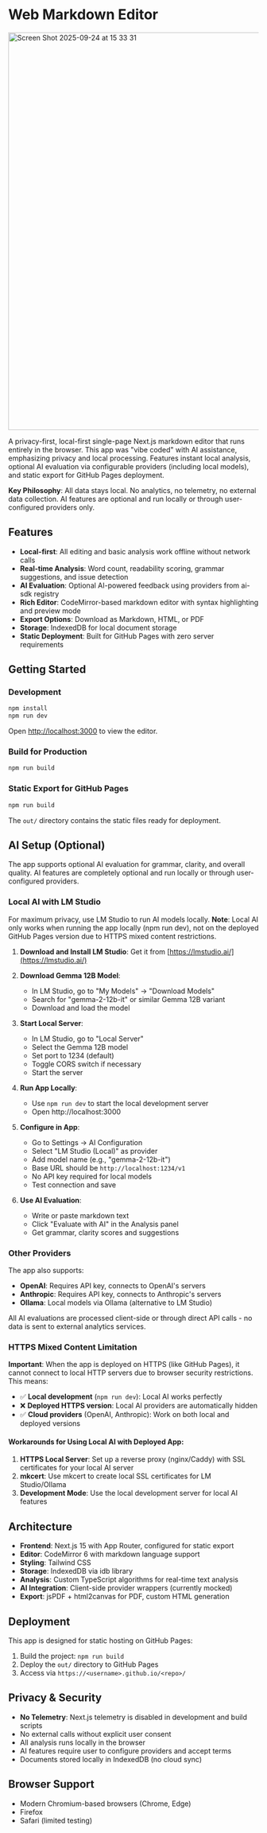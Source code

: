 # Web Markdown Editor

<img width="1280" height="800" alt="Screen Shot 2025-09-24 at 15 33 31" src="https://github.com/user-attachments/assets/3e8e325e-ab50-4ce5-b98e-b8f8767c91b1" />


A privacy-first, local-first single-page Next.js markdown editor that runs entirely in the browser. This app was "vibe coded" with AI assistance, emphasizing privacy and local processing. Features instant local analysis, optional AI evaluation via configurable providers (including local models), and static export for GitHub Pages deployment.

**Key Philosophy**: All data stays local. No analytics, no telemetry, no external data collection. AI features are optional and run locally or through user-configured providers only.

## Features

- **Local-first**: All editing and basic analysis work offline without network calls
- **Real-time Analysis**: Word count, readability scoring, grammar suggestions, and issue detection
- **AI Evaluation**: Optional AI-powered feedback using providers from ai-sdk registry
- **Rich Editor**: CodeMirror-based markdown editor with syntax highlighting and preview mode
- **Export Options**: Download as Markdown, HTML, or PDF
- **Storage**: IndexedDB for local document storage
- **Static Deployment**: Built for GitHub Pages with zero server requirements

## Getting Started

### Development

```bash
npm install
npm run dev
```

Open [http://localhost:3000](http://localhost:3000) to view the editor.

### Build for Production

```bash
npm run build
```

### Static Export for GitHub Pages

```bash
npm run build
```

The `out/` directory contains the static files ready for deployment.

## AI Setup (Optional)

The app supports optional AI evaluation for grammar, clarity, and overall quality. AI features are completely optional and run locally or through user-configured providers.

### Local AI with LM Studio

For maximum privacy, use LM Studio to run AI models locally. **Note**: Local AI only works when running the app locally (npm run dev), not on the deployed GitHub Pages version due to HTTPS mixed content restrictions.

1. **Download and Install LM Studio**: Get it from [https://lmstudio.ai/](https://lmstudio.ai/)

2. **Download Gemma 12B Model**:
   - In LM Studio, go to "My Models" → "Download Models"
   - Search for "gemma-2-12b-it" or similar Gemma 12B variant
   - Download and load the model

3. **Start Local Server**:
   - In LM Studio, go to "Local Server"
   - Select the Gemma 12B model
   - Set port to 1234 (default)
   - Toggle CORS switch if necessary
   - Start the server

4. **Run App Locally**:
   - Use `npm run dev` to start the local development server
   - Open http://localhost:3000

5. **Configure in App**:
   - Go to Settings → AI Configuration
   - Select "LM Studio (Local)" as provider
   - Add model name (e.g., "gemma-2-12b-it")
   - Base URL should be `http://localhost:1234/v1`
   - No API key required for local models
   - Test connection and save

6. **Use AI Evaluation**:
   - Write or paste markdown text
   - Click "Evaluate with AI" in the Analysis panel
   - Get grammar, clarity scores and suggestions

### Other Providers

The app also supports:
- **OpenAI**: Requires API key, connects to OpenAI's servers
- **Anthropic**: Requires API key, connects to Anthropic's servers
- **Ollama**: Local models via Ollama (alternative to LM Studio)

All AI evaluations are processed client-side or through direct API calls - no data is sent to external analytics services.

### HTTPS Mixed Content Limitation

**Important**: When the app is deployed on HTTPS (like GitHub Pages), it cannot connect to local HTTP servers due to browser security restrictions. This means:

- ✅ **Local development** (`npm run dev`): Local AI works perfectly
- ❌ **Deployed HTTPS version**: Local AI providers are automatically hidden
- ✅ **Cloud providers** (OpenAI, Anthropic): Work on both local and deployed versions

#### Workarounds for Using Local AI with Deployed App:

1. **HTTPS Local Server**: Set up a reverse proxy (nginx/Caddy) with SSL certificates for your local AI server
2. **mkcert**: Use mkcert to create local SSL certificates for LM Studio/Ollama
3. **Development Mode**: Use the local development server for local AI features

## Architecture

- **Frontend**: Next.js 15 with App Router, configured for static export
- **Editor**: CodeMirror 6 with markdown language support
- **Styling**: Tailwind CSS
- **Storage**: IndexedDB via idb library
- **Analysis**: Custom TypeScript algorithms for real-time text analysis
- **AI Integration**: Client-side provider wrappers (currently mocked)
- **Export**: jsPDF + html2canvas for PDF, custom HTML generation

## Deployment

This app is designed for static hosting on GitHub Pages:

1. Build the project: `npm run build`
2. Deploy the `out/` directory to GitHub Pages
3. Access via `https://<username>.github.io/<repo>/`

## Privacy & Security

- **No Telemetry**: Next.js telemetry is disabled in development and build scripts
- No external calls without explicit user consent
- All analysis runs locally in the browser
- AI features require user to configure providers and accept terms
- Documents stored locally in IndexedDB (no cloud sync)

## Browser Support

- Modern Chromium-based browsers (Chrome, Edge)
- Firefox
- Safari (limited testing)
